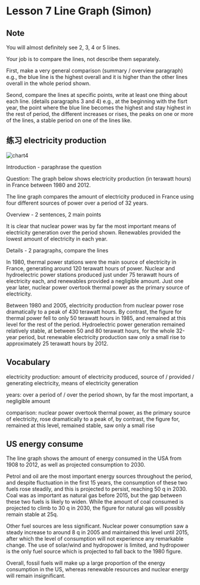 # Lesson 7 Line Graph (Simon)

## Note

You will almost definitely see 2, 3, 4 or 5 lines.

Your job is to compare the lines, not describe them separately.

First, make a very general comparison
(summary / overview paragraph)
e.g., the blue line is the highest overall and it is higher than the other lines overall in the whole period shown.

Seond, compare the lines at specific points, write at least one thing about each line.
(details paragraphs 3 and 4)
e.g., at the beginning with the fisrt year, the point where the blue line becomes the highest and stay highest in the rest of period, the different increases or rises, the peaks on one or more of the lines, a stable period on one of the lines like.


## 练习 electricity production

![chart4](https://github.com/Liuhongzhi2018/LearningforIELTS/blob/main/Figures/chart4.PNG)

Introduction - paraphrase the question

Question: The graph below shows electricity production (in terawatt hours) in France between 1980 and 2012.

The line graph compares the amount of electricity produced in France using four different sources of power over a period of 32 years.

Overview - 2 sentences, 2 main points

It is clear that nuclear power was by far the most important means of electricity generation over the period shown. Renewables provided the lowest amount of electricity in each year.

Details - 2 paragraphs, compare the lines

In 1980, thermal power stations were the main source of electricity in France, generating around 120 terawatt hours of power. Nuclear and hydroelectric power stations produced just under 75 terawatt hours of electricity each, and renewables provided a negligible amount. Just one year later, nuclear power overtook thermal power as the primary source of electricity.

Between 1980 and 2005, electricity production from nuclear power rose dramatically to a peak of 430 terawatt hours. By contrast, the figure for thermal power fell to only 50 terawatt hours in 1985, and remained at this level for the rest of the period. Hydroelectric power generation remained relatively stable, at between 50 and 80 terawatt hours, for the whole 32-year period, but renewable electricity production saw only a small rise to approximately 25 terawatt hours by 2012.


## Vocabulary

electricity production: amount of electricity produced, source of / provided / generating electricity, means of electricity generation

years: over a period of / over the period shown, by far the most important, a negligible amount

comparison: nuclear power overtook thermal power, as the primary source of electricity, rose dramatically to a peak of, by contrast, the figure for, remained at this level, remained stable, saw only a small rise


## US energy consume

The line graph shows the amount of energy consumed in the USA from 1908 to 2012, as well as projected consumption to 2030.

Petrol and oil are the most important energy sources throughout the period, and despite fluctuation in the first 15 years, the consumption of these two fuels rose steadily, and this is projected to persist, reaching 50 q in 2030.
Coal was as important as natural gas before 2015, but the gap between these two fuels is likely to widen. While the amount of coal consumed is projected to climb to 30 q in 2030, the figure for natural gas will possibly remain stable at 25q.

Other fuel sources are less significant. Nuclear power consumption saw a steady increase to around 8 q in 2005 and maintained this level until 2015, after which the level of consumption will not experience any remarkable change.
The use of solar/wind and hydropower is limited, and hydropower is the only fuel source which is projected to fall back to the 1980 figure.

Overall, fossil fuels will make up a large proportion of the energy consumption in the US, whereas renewable resources and nuclear energy will remain insignificant.